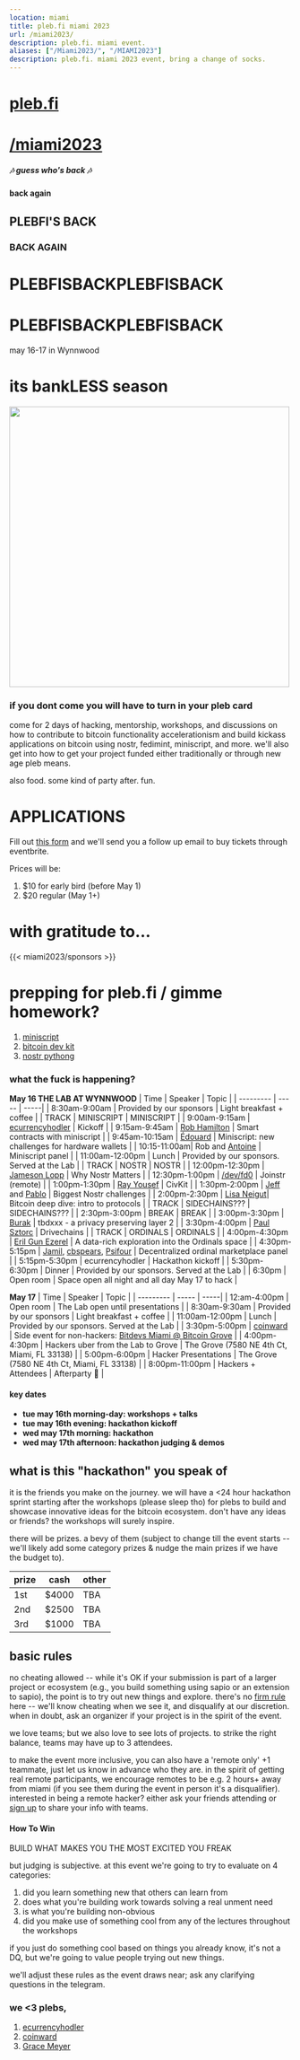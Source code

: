 ```yaml
---
location: miami
title: pleb.fi miami 2023
url: /miami2023/
description: pleb.fi. miami event.
aliases: ["/Miami2023/", "/MIAMI2023"]
description: pleb.fi. miami 2023 event, bring a change of socks.
---
```

# [pleb.fi](/)
# [/miami2023](/miami2023)


##### 🎶 guess who's back 🎶
#### back again
## PLEBFI'S BACK
### BACK AGAIN
# PLEBFISBACKPLEBFISBACK
# PLEBFISBACKPLEBFISBACK
may 16-17 in Wynnwood
# its bankLESS season
<img src="/pleb23-1.jpg" width="500px" />


### if you dont come you will have to turn in your pleb card

come for 2 days of hacking, mentorship, workshops, and discussions on how to
contribute to bitcoin functionality accelerationism and build kickass
applications on bitcoin using nostr, fedimint, miniscript, and more. we'll also get
into how to get your project funded either traditionally or through new age
pleb means.

also food. some kind of party after. fun.

# APPLICATIONS
Fill out [this form](https://forms.gle/6ErdeQZAq466cR7t5) and we'll send you a follow up email to buy tickets through eventbrite.

Prices will be:
1. $10 for early bird (before May 1)
2. $20 regular (May 1+)

# with gratitude to...
{{< miami2023/sponsors >}}

# prepping for pleb.fi / gimme homework?
1. [miniscript](http://miniscript.com/)
2. [bitcoin dev kit](https://github.com/bitcoindevkit)
3. [nostr pythong](https://github.com/jeffthibault/python-nostr)

### what the fuck is happening?

**May 16 THE LAB AT WYNNWOOD**
| Time | Speaker | Topic |
| --------- | ----- | -----|
| 8:30am-9:00am | Provided by our sponsors | Light breakfast + coffee |
| TRACK | MINISCRIPT | MINISCRIPT |
| 9:00am-9:15am | [ecurrencyhodler](https://twitter.com/ecurrencyhodler) | Kickoff |
| 9:15am-9:45am | [Rob Hamilton](https://twitter.com/Rob1Ham) | Smart contracts with miniscript |
| 9:45am-10:15am | [Édouard](https://twitter.com/edouardparis) | Miniscript: new challenges for hardware wallets |
| 10:15-11:00am| Rob and [Antoine](https://twitter.com/darosior) | Miniscript panel  |
| 11:00am-12:00pm | Lunch | Provided by our sponsors. Served at the Lab |
| TRACK | NOSTR | NOSTR |
| 12:00pm-12:30pm | [Jameson Lopp](https://twitter.com/lopp) | Why Nostr Matters |
| 12:30pm-1:00pm | [/dev/fd0](https://twitter.com/1440000bytes) | Joinstr (remote) | 
| 1:00pm-1:30pm | [Ray Yousef](https://twitter.com/raypaxful) | CivKit |
| 1:30pm-2:00pm | [Jeff](https://primal.net/jeffg) and [Pablo](https://primal.net/pablof7z) | Biggest Nostr challenges | 
| 2:00pm-2:30pm | [Lisa Neigut](https://twitter.com/niftynei)| Bitcoin deep dive: intro to protocols |
| TRACK | SIDECHAINS??? | SIDECHAINS??? |
| 2:30pm-3:00pm | BREAK  | BREAK |
| 3:00pm-3:30pm | [Burak](https://twitter.com/brqgoo) | tbdxxx - a privacy preserving layer 2 |
| 3:30pm-4:00pm | [Paul Sztorc](https://twitter.com/Truthcoin) | Drivechains |
| TRACK | ORDINALS | ORDINALS |
| 4:00pm-4:30pm | [Eril Gun Ezerel](https://twitter.com/0xBinari) | A data-rich exploration into the Ordinals space |
| 4:30pm-5:15pm | [Jamil](https://twitter.com/jamilbtc), [cbspears](https://twitter.com/cbspears), [Psifour](https://twitter.com/Psifour) | Decentralized ordinal marketplace panel |
| 5:15pm-5:30pm | ecurrencyhodler | Hackathon kickoff |
| 5:30pm-6:30pm | Dinner | Provided by our sponsors. Served at the Lab |
| 6:30pm | Open room | Space open all night and all day May 17 to hack |

**May 17**
| Time | Speaker | Topic |
| --------- | ----- | -----|
| 12:am-4:00pm | Open room | The Lab open until presentations |
| 8:30am-9:30am | Provided by our sponsors | Light breakfast + coffee |
| 11:00am-12:00pm | Lunch | Provided by our sponsors. Served at the Lab |
| 3:30pm-5:00pm | [coinward](https://twitter.com/coinward) | Side event for non-hackers: [Bitdevs Miami @ Bitcoin Grove](https://www.meetup.com/miami-bitdevs/events/292999676/) |
| 4:00pm-4:30pm | Hackers uber from the Lab to Grove | The Grove (7580 NE 4th Ct, Miami, FL 33138) |
| 5:00pm-6:00pm | Hacker Presentations | The Grove (7580 NE 4th Ct, Miami, FL 33138) |
| 8:00pm-11:00pm | Hackers + Attendees | Afterparty 🎉 |

#### key dates

- **tue may 16th morning-day: workshops + talks**
- **tue may 16th evening: hackathon kickoff**
- **wed may 17th morning: hackathon**
- **wed may 17th afternoon: hackathon judging & demos**

## what is this "hackathon" you speak of

it is the friends you make on the journey. we will have a <24 hour hackathon
sprint starting after the workshops (please sleep tho) for plebs to build and
showcase innovative ideas for the bitcoin ecosystem. don't have any ideas or
friends? the workshops will surely inspire.

there will be prizes. a bevy of them (subject to change till the event starts
-- we'll likely add some category prizes & nudge the main prizes if we have the
budget to).

| prize | cash | other |
| --------- | ----- | -----|
| 1st | $4000 | TBA |
| 2nd | $2500 | TBA |
| 3rd | $1000  | TBA |


## basic rules
no cheating allowed -- while it's OK if your submission is part of a larger
project or ecosystem (e.g., you build something using sapio or an extension to
sapio), the point is to try out new things and explore. there's no [firm
rule](https://en.wikipedia.org/wiki/I_know_it_when_I_see_it) here -- we'll know
cheating when we see it, and disqualify at our discretion. when in doubt, ask
an organizer if your project is in the spirit of the event.

we love teams; but we also love to see lots of projects. to strike the right
balance, teams may have up to 3 attendees.

to make the event more inclusive, you can also have a 'remote only' +1
teammate, just let us know in advance who they are. in the spirit of getting
real remote participants, we encourage remotes to be e.g. 2 hours+ away from
miami (if you see them during the event in person it's a disqualifier).
interested in being a remote hacker? either ask your friends attending or [sign
up](https://forms.gle/6ErdeQZAq466cR7t5) to share your info with teams.

#### How To Win

BUILD WHAT MAKES YOU THE MOST EXCITED YOU FREAK

but judging is subjective. at this event we're going to try to evaluate on 4 categories:

1) did you learn something new that others can learn from
2) does what you're building work towards solving a real unment need
3) is what you're building non-obvious
4) did you make use of something cool from any of the lectures throughout the workshops

if you just do something cool based on things you already know,
it's not a DQ, but we're going to value people trying out new things. 

we'll adjust these rules as the event draws near; ask any clarifying questions
in the telegram.

### we <3 plebs,

1. [ecurrencyhodler](https://twitter.com/ecurrencyhodler)
2. [coinward](https://twitter.com/coinward)
3. [Grace Meyer](https://www.linkedin.com/in/grace-meyer-50319165/)

